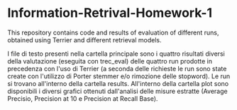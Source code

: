 # Information-Retrival-Homework-1
This repository contains code and results of evaluation of different runs, obtained using Terrier and different retrieval models.

I file di testo presenti nella cartella principale sono i quattro risultati diversi della valutazione (eseguita con trec_eval) delle quattro run prodotte in precedenza con l'uso di Terrier (a seconda delle richieste le run sono state create con l'utilizzo di Porter stemmer e/o rimozione delle stopword). Le run si trovano all'interno della cartella results.
All'interno della cartella plot sono disponibili i diversi grafici ottenuti dall'analisi delle misure estratte (Average Precisio, Precision at 10 e Precision at Recall Base).
